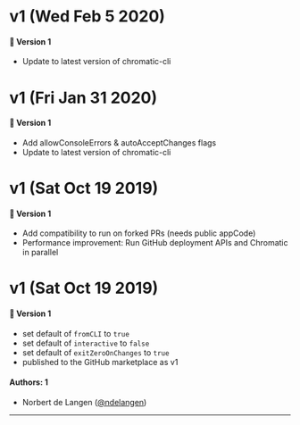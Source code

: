 # v1 (Wed Feb 5 2020)

#### 🚀  Version 1

- Update to latest version of chromatic-cli

# v1 (Fri Jan 31 2020)

#### 🚀  Version 1

- Add allowConsoleErrors & autoAcceptChanges flags
- Update to latest version of chromatic-cli

# v1 (Sat Oct 19 2019)

#### 🚀  Version 1

- Add compatibility to run on forked PRs (needs public appCode)
- Performance improvement: Run GitHub deployment APIs and Chromatic in parallel

# v1 (Sat Oct 19 2019)

#### 🚀  Version 1

- set default of `fromCLI` to `true`
- set default of `interactive` to `false`
- set default of `exitZeroOnChanges` to `true`
- published to the GitHub marketplace as v1

#### Authors: 1

- Norbert de Langen ([@ndelangen](https://github.com/ndelangen))

---
